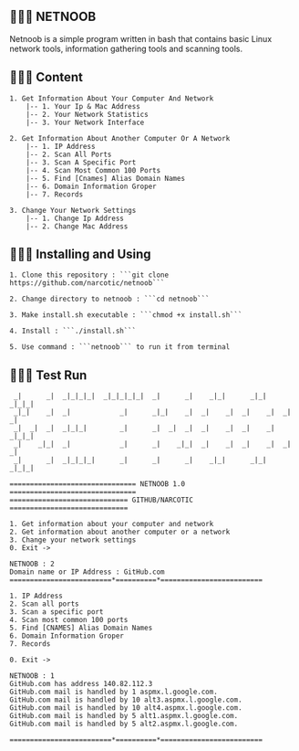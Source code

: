## 👨🏽‍💻 NETNOOB
Netnoob is a simple program written in bash that contains basic Linux network tools, information gathering tools and scanning tools.

## 👨🏽‍💻 Content

	1. Get Information About Your Computer And Network
		|-- 1. Your Ip & Mac Address
		|-- 2. Your Network Statistics
		|-- 3. Your Network Interface

	2. Get Information About Another Computer Or A Network
		|-- 1. IP Address
		|-- 2. Scan All Ports
		|-- 3. Scan A Specific Port
		|-- 4. Scan Most Common 100 Ports
		|-- 5. Find [Cnames] Alias Domain Names
		|-- 6. Domain Information Groper
		|-- 7. Records

	3. Change Your Network Settings
		|-- 1. Change Ip Address
		|-- 2. Change Mac Address

## 👨🏽‍💻 Installing and Using

	1. Clone this repository : ```git clone https://github.com/narcotic/netnoob```

	2. Change directory to netnoob : ```cd netnoob```

	3. Make install.sh executable : ```chmod +x install.sh```

	4. Install : ```./install.sh```

	5. Use command : ```netnoob``` to run it from terminal

## 👨🏽‍💻 Test Run

	 _|      _|  _|_|_|_|  _|_|_|_|_|  _|      _|    _|_|      _|_|    _|_|_|
	 _|_|    _|  _|            _|      _|_|    _|  _|    _|  _|    _|  _|    _|
	 _|  _|  _|  _|_|_|        _|      _|  _|  _|  _|    _|  _|    _|  _|_|_|
	 _|    _|_|  _|            _|      _|    _|_|  _|    _|  _|    _|  _|    _|
	 _|      _|  _|_|_|_|      _|      _|      _|    _|_|      _|_|    _|_|_|

	=============================== NETNOOB 1.0 ===============================
	============================= GITHUB/NARCOTIC =============================
	
	1. Get information about your computer and network
	2. Get information about another computer or a network
	3. Change your network settings
	0. Exit ->

	NETNOOB : 2
	Domain name or IP Address : GitHub.com
	=========================*==========*=========================
	
	1. IP Address
	2. Scan all ports
	3. Scan a specific port
	4. Scan most common 100 ports
	5. Find [CNAMES] Alias Domain Names
	6. Domain Information Groper
	7. Records
	
	0. Exit ->
	
	NETNOOB : 1
	GitHub.com has address 140.82.112.3
	GitHub.com mail is handled by 1 aspmx.l.google.com.
	GitHub.com mail is handled by 10 alt3.aspmx.l.google.com.
	GitHub.com mail is handled by 10 alt4.aspmx.l.google.com.
	GitHub.com mail is handled by 5 alt1.aspmx.l.google.com.
	GitHub.com mail is handled by 5 alt2.aspmx.l.google.com.
	
	=========================*==========*=========================
